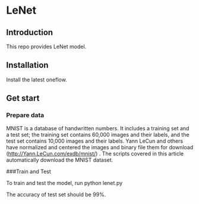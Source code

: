 # LeNet

## Introduction

This repo provides LeNet model.

## Installation

Install the latest oneflow.

## Get start

### Prepare data

MNIST is a database of handwritten numbers. It includes a training set and a test set; the training set contains 60,000 images and their labels, and the test set contains 10,000 images and their labels. Yann LeCun and others have normalized and centered the images and binary file them for download (http://Yann.LeCun.com/exdb/mnist/) . The scripts covered in this article automatically download the MNIST dataset.

###Train and Test

To train and test the model, run python lenet.py

The accuracy of test set should be 99%.